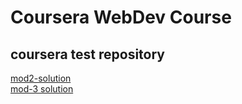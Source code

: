 # Coursera WebDev Course
## coursera test repository<br>
[mod2-solution](https://github.com/yogitasahni22/Coursera-WebDev-Assignments/mod2-solution/index.html) <br>
[mod-3 solution](https://github.com/yogitasahni22/Coursera-WebDev-Assignments/blob/master/md-3%20solution/index.html)
